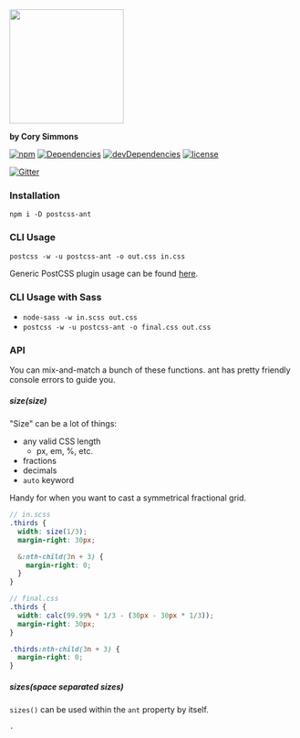 <img src="https://corysimmons.github.io/postcss-ant/img/postcss-ant-logo.svg" width="200">

**by Cory Simmons**

[![npm](https://img.shields.io/npm/v/postcss-ant.svg?maxAge=2592000)](https://www.npmjs.com/package/postcss-ant)
[![Dependencies](https://img.shields.io/david/corysimmons/postcss-ant.svg?maxAge=2592000)](https://github.com/corysimmons/postcss-ant/blob/master/package.json)
[![devDependencies](https://img.shields.io/david/dev/corysimmons/postcss-ant.svg?maxAge=2592000)](https://github.com/corysimmons/postcss-ant/blob/master/package.json)
[![license](https://img.shields.io/github/license/mashape/apistatus.svg?maxAge=2592000)](https://github.com/corysimmons/postcss-ant/blob/master/LICENSE)

[![Gitter](https://badges.gitter.im/postcss-ant/Lobby.svg?style=flat-square)](https://gitter.im/postcss-ant/Lobby)

### Installation

`npm i -D postcss-ant`

### CLI Usage

`postcss -w -u postcss-ant -o out.css in.css`

Generic PostCSS plugin usage can be found [here](https://github.com/postcss/postcss#usage).

### CLI Usage with Sass

- `node-sass -w in.scss out.css`
- `postcss -w -u postcss-ant -o final.css out.css`

### API

You can mix-and-match a bunch of these functions. ant has pretty friendly console errors to guide you.

##### size(size)

"Size" can be a lot of things:
- any valid CSS length
  - px, em, %, etc.
- fractions
- decimals
- `auto` keyword

Handy for when you want to cast a symmetrical fractional grid.

```scss
// in.scss
.thirds {
  width: size(1/3);
  margin-right: 30px;

  &:nth-child(3n + 3) {
    margin-right: 0;
  }
}
```

```scss
// final.css
.thirds {
  width: calc(99.99% * 1/3 - (30px - 30px * 1/3));
  margin-right: 30px;
}

.thirds:nth-child(3n + 3) {
  margin-right: 0;
}
```

##### sizes(space separated sizes)

`sizes()` can be used within the `ant` property by itself. 

```scss
.
```
